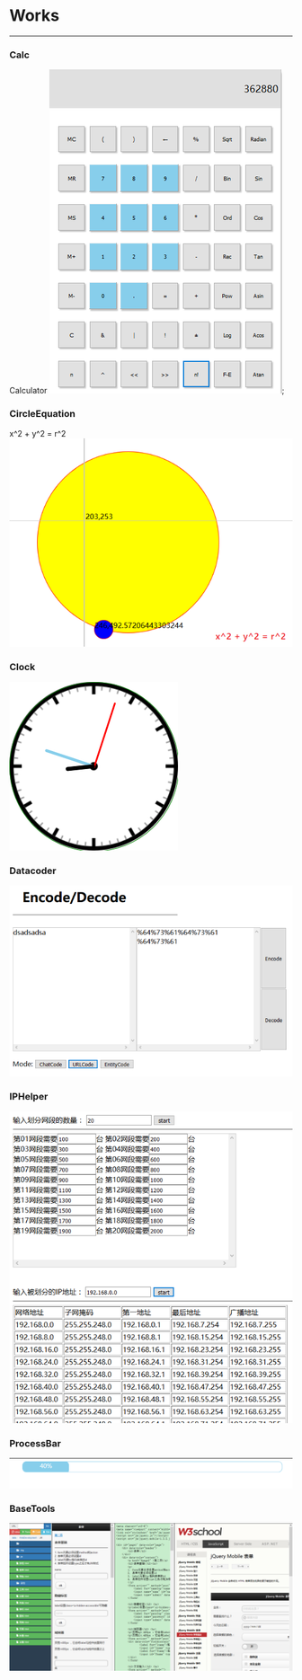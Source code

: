 # Works
<hr>

### Calc
Calculator 
![image](https://github.com/demonxian3/WebDevelopment/blob/master/Works/Picture/Calc.png);

### CircleEquation
x^2 + y^2 = r^2
![image](https://github.com/demonxian3/WebDevelopment/blob/master/Works/Picture/CircleEquation.png)

### Clock
![image](https://github.com/demonxian3/WebDevelopment/blob/master/Works/Picture/Clock.png)

### Datacoder
![image](https://github.com/demonxian3/WebDevelopment/blob/master/Works/Picture/DataCoder.png)

### IPHelper
![image](https://github.com/demonxian3/WebDevelopment/blob/master/Works/Picture/IPHelper.png)

### ProcessBar
![image](https://github.com/demonxian3/WebDevelopment/blob/master/Works/Picture/ProcessBar.png)

### BaseTools
![image](https://github.com/demonxian3/WebDevelopment/blob/master/Works/Picture/BaseTools.png)

